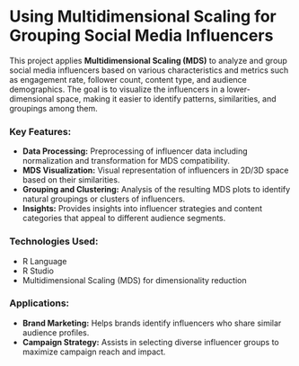# Using Multidimensional Scaling for Grouping Social Media Influencers

This project applies **Multidimensional Scaling (MDS)** to analyze and group social media influencers based on various characteristics and metrics such as engagement rate, follower count, content type, and audience demographics. The goal is to visualize the influencers in a lower-dimensional space, making it easier to identify patterns, similarities, and groupings among them.

### Key Features:
- **Data Processing:** Preprocessing of influencer data including normalization and transformation for MDS compatibility.
- **MDS Visualization:** Visual representation of influencers in 2D/3D space based on their similarities.
- **Grouping and Clustering:** Analysis of the resulting MDS plots to identify natural groupings or clusters of influencers.
- **Insights:** Provides insights into influencer strategies and content categories that appeal to different audience segments.

### Technologies Used:
- R Language
- R Studio
- Multidimensional Scaling (MDS) for dimensionality reduction

### Applications:
- **Brand Marketing:** Helps brands identify influencers who share similar audience profiles.
- **Campaign Strategy:** Assists in selecting diverse influencer groups to maximize campaign reach and impact.
